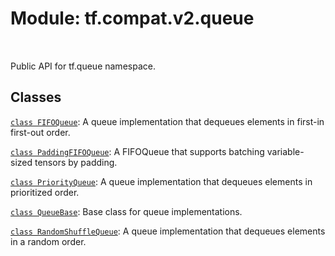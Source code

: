 <div itemscope itemtype="http://developers.google.com/ReferenceObject">
<meta itemprop="name" content="tf.compat.v2.queue" />
<meta itemprop="path" content="Stable" />
</div>

# Module: tf.compat.v2.queue


<table class="tfo-notebook-buttons tfo-api" align="left">
</table>



Public API for tf.queue namespace.



## Classes

[`class FIFOQueue`](../../../tf/queue/FIFOQueue.md): A queue implementation that dequeues elements in first-in first-out order.

[`class PaddingFIFOQueue`](../../../tf/queue/PaddingFIFOQueue.md): A FIFOQueue that supports batching variable-sized tensors by padding.

[`class PriorityQueue`](../../../tf/queue/PriorityQueue.md): A queue implementation that dequeues elements in prioritized order.

[`class QueueBase`](../../../tf/queue/QueueBase.md): Base class for queue implementations.

[`class RandomShuffleQueue`](../../../tf/queue/RandomShuffleQueue.md): A queue implementation that dequeues elements in a random order.

